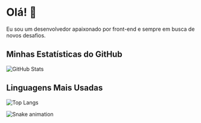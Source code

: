 # Olá! 👋

Eu sou um desenvolvedor apaixonado por front-end e sempre em busca de novos desafios.

## Minhas Estatísticas do GitHub
![GitHub Stats](https://github-readme-stats.vercel.app/api?username=hantonny&show_icons=true&theme=radical)

## Linguagens Mais Usadas
![Top Langs](https://github-readme-stats.vercel.app/api/top-langs/?username=hantonny&layout=compact&theme=radical)


![Snake animation](https://github.com/SEU_NOME/hantonny/blob/output/github-contribution-grid-snake.svg)

